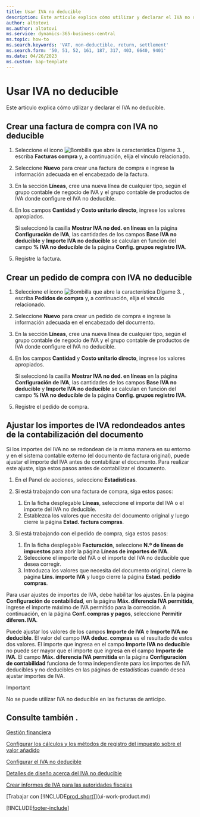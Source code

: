 ```yaml
---
title: Usar IVA no deducible
description: Este artículo explica cómo utilizar y declarar el IVA no deducible.
author: altotovi
ms.author: altotovi
ms.service: dynamics-365-business-central
ms.topic: how-to
ms.search.keywords: 'VAT, non-deductible, return, settlement'
ms.search.form: '50, 51, 52, 161, 187, 317, 403, 6640, 9401'
ms.date: 04/26/2023
ms.custom: bap-template
---
```


# Usar IVA no deducible

Este artículo explica cómo utilizar y declarar el IVA no deducible.

## Crear una factura de compra con IVA no deducible

1. Seleccione el icono ![Bombilla que abre la característica Dígame 3.](media/ui-search/search_small.png "Dígame qué desea hacer") , escriba **Facturas compra** y, a continuación, elija el vínculo relacionado.
2. Seleccione **Nuevo** para crear una factura de compra e ingrese la información adecuada en el encabezado de la factura.
3. En la sección **Líneas**, cree una nueva línea de cualquier tipo, según el grupo contable de negocio de IVA y el grupo contable de productos de IVA donde configure el IVA no deducible.
4. En los campos **Cantidad** y **Costo unitario directo**, ingrese los valores apropiados.

    Si seleccionó la casilla **Mostrar IVA no ded. en líneas** en la página **Configuración de IVA**, las cantidades de los campos **Base IVA no deducible** y **Importe IVA no deducible** se calculan en función del campo **% IVA no deducible** de la página **Config. grupos registro IVA**.

5. Registre la factura.

## Crear un pedido de compra con IVA no deducible

1. Seleccione el icono ![Bombilla que abre la característica Dígame 3.](media/ui-search/search_small.png "Dígame qué desea hacer") , escriba **Pedidos de compra** y, a continuación, elija el vínculo relacionado.
2. Seleccione **Nuevo** para crear un pedido de compra e ingrese la información adecuada en el encabezado del documento.
3. En la sección **Líneas**, cree una nueva línea de cualquier tipo, según el grupo contable de negocio de IVA y el grupo contable de productos de IVA donde configure el IVA no deducible.
4. En los campos **Cantidad** y **Costo unitario directo**, ingrese los valores apropiados.

    Si seleccionó la casilla **Mostrar IVA no ded. en líneas** en la página **Configuración de IVA**, las cantidades de los campos **Base IVA no deducible** y **Importe IVA no deducible** se calculan en función del campo **% IVA no deducible** de la página **Config. grupos registro IVA**.

5. Registre el pedido de compra.

## Ajustar los importes de IVA redondeados antes de la contabilización del documento

Si los importes del IVA no se redondean de la misma manera en su entorno y en el sistema contable externo (el documento de factura original), puede ajustar el importe del IVA antes de contabilizar el documento. Para realizar este ajuste, siga estos pasos antes de contabilizar el documento.

1. En el Panel de acciones, seleccione **Estadísticas**.
2. Si está trabajando con una factura de compra, siga estos pasos:

    1. En la ficha desplegable **Líneas**, seleccione el importe del IVA o el importe del IVA no deducible.
    2. Establezca los valores que necesita del documento original y luego cierre la página **Estad. factura compras**.

3.  Si está trabajando con el pedido de compra, siga estos pasos:

    1. En la ficha desplegable **Facturación**, seleccione **N.º de líneas de impuestos** para abrir la página **Líneas de importes de IVA**.
    2. Seleccione el importe del IVA o el importe del IVA no deducible que desea corregir.
    3. Introduzca los valores que necesita del documento original, cierre la página **Líns. importe IVA** y luego cierre la página **Estad. pedido compras**.

Para usar ajustes de importes de IVA, debe habilitar los ajustes. En la página **Configuración de contabilidad**, en la página **Máx. diferencia IVA permitida**, ingrese el importe máximo de IVA permitido para la corrección. A continuación, en la página **Conf. compras y pagos**, seleccione **Permitir diferen. IVA**.

Puede ajustar los valores de los campos **Importe de IVA** e **Importe IVA no deducible**. El valor del campo **IVA deduc. compras** es el resultado de estos dos valores. El importe que ingresa en el campo **Importe IVA no deducible** no puede ser mayor que el importe que ingresa en el campo **Importe de IVA**. El campo **Máx. diferencia IVA permitida** en la página **Configuración de contabilidad** funciona de forma independiente para los importes de IVA deducibles y no deducibles en las páginas de estadísticas cuando desea ajustar importes de IVA.

> [!IMPORTANT]
> No se puede utilizar IVA no deducible en las facturas de anticipo.

## Consulte también .

[Gestión financiera](finance.md)

[Configurar los cálculos y los métodos de registro del impuesto sobre el valor añadido](finance-setup-vat.md)  

[Configurar el IVA no deducible](finance-setup-nondeductible-vat.md)

[Detalles de diseño acerca del IVA no deducible](design-details-nondeductible-vat.md)

[Crear informes de IVA para las autoridades fiscales](finance-how-report-vat.md)

[Trabajar con [!INCLUDE[prod_short](includes/prod_short.md)]](ui-work-product.md)

[!INCLUDE[footer-include](includes/footer-banner.md)]
